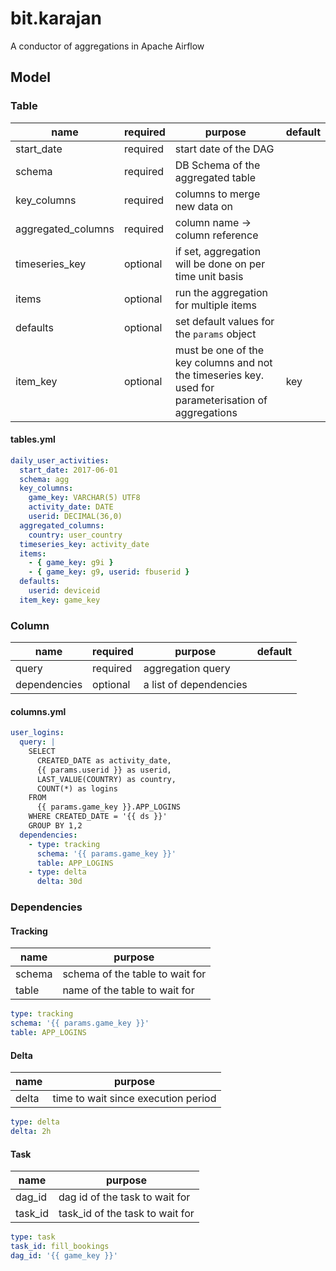 # bit.karajan
A conductor of aggregations in Apache Airflow

## Model

### Table

| name | required | purpose | default |
| ---- | -------- | ------- | ------- |
| start_date | required | start date of the DAG |
| schema | required | DB Schema of the aggregated table |
| key_columns | required | columns to merge new data on |
| aggregated_columns | required | column name -> column reference | 
| timeseries_key | optional | if set, aggregation will be done on per time unit basis |
| items | optional | run the aggregation for multiple items | 
| defaults | optional | set default values for the `params` object | 
| item_key | optional | must be one of the key columns and not the timeseries key. used for parameterisation of aggregations | key |

#### tables.yml
```yaml
daily_user_activities:
  start_date: 2017-06-01
  schema: agg
  key_columns:
    game_key: VARCHAR(5) UTF8
    activity_date: DATE
    userid: DECIMAL(36,0)
  aggregated_columns:
    country: user_country
  timeseries_key: activity_date
  items:
    - { game_key: g9i }
    - { game_key: g9, userid: fbuserid }
  defaults:
    userid: deviceid
  item_key: game_key
```

### Column

| name | required | purpose | default |
| ---- | -------- | ------- | ------- |
| query | required | aggregation query |
| dependencies | optional | a list of dependencies |

#### columns.yml
```yaml
user_logins:
  query: |
    SELECT
      CREATED_DATE as activity_date,
      {{ params.userid }} as userid,
      LAST_VALUE(COUNTRY) as country,
      COUNT(*) as logins
    FROM
      {{ params.game_key }}.APP_LOGINS
    WHERE CREATED_DATE = '{{ ds }}'
    GROUP BY 1,2
  dependencies:
    - type: tracking
      schema: '{{ params.game_key }}'
      table: APP_LOGINS
    - type: delta
      delta: 30d
```

### Dependencies

#### Tracking

| name | purpose |
| ---- | ------- |
| schema | schema of the table to wait for |
| table | name of the table to wait for |

```yaml
type: tracking
schema: '{{ params.game_key }}'
table: APP_LOGINS
```

#### Delta

| name | purpose |
| ---- | ------- |
| delta | time to wait since execution period |

```yaml
type: delta
delta: 2h
```

#### Task

| name | purpose |
| ---- | ------- |
| dag_id | dag id of the task to wait for |
| task_id | task_id of the task to wait for |

```yaml
type: task
task_id: fill_bookings
dag_id: '{{ game_key }}'
```
